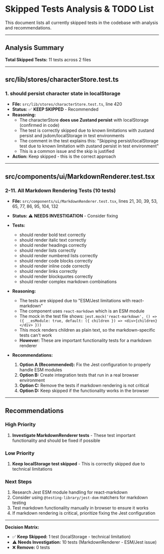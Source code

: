 # Skipped Tests Analysis & TODO List

This document lists all currently skipped tests in the codebase with analysis and recommendations.

---

## Analysis Summary

**Total Skipped Tests:** 11 tests across 2 files

---

## src/lib/stores/characterStore.test.ts

### 1. **should persist character state in localStorage**
- **File:** `src/lib/stores/characterStore.test.ts`, line 420
- **Status:** ✅ **KEEP SKIPPED** - Recommended
- **Reasoning:** 
  - The characterStore **does use Zustand persist** with localStorage (confirmed in code)
  - The test is correctly skipped due to known limitations with zustand persist and jsdom/localStorage in test environments
  - The comment in the test explains this: "Skipping persist/localStorage test due to known limitation with zustand persist in test environment"
  - This is a common issue and the skip is justified
- **Action:** Keep skipped - this is the correct approach

---

## src/components/ui/MarkdownRenderer.test.tsx

### 2-11. **All Markdown Rendering Tests** (10 tests)
- **File:** `src/components/ui/MarkdownRenderer.test.tsx`, lines 21, 30, 39, 53, 65, 77, 86, 95, 104, 132
- **Status:** ⚠️ **NEEDS INVESTIGATION** - Consider fixing
- **Tests:**
  - should render bold text correctly
  - should render italic text correctly  
  - should render headings correctly
  - should render lists correctly
  - should render numbered lists correctly
  - should render code blocks correctly
  - should render inline code correctly
  - should render links correctly
  - should render blockquotes correctly
  - should render complex markdown combinations

- **Reasoning:**
  - The tests are skipped due to "ESM/Jest limitations with react-markdown"
  - The component uses `react-markdown` which is an ESM module
  - The mock in the test file shows: `jest.mock('react-markdown', () => ({ __esModule: true, default: ({ children }) => <div>{children}</div> }))`
  - This mock renders children as plain text, so the markdown-specific tests can't work
  - **However:** These are important functionality tests for a markdown renderer

- **Recommendations:**
  1. **Option A (Recommended):** Fix the Jest configuration to properly handle ESM modules
  2. **Option B:** Create integration tests that run in a real browser environment
  3. **Option C:** Remove the tests if markdown rendering is not critical
  4. **Option D:** Keep skipped if the functionality works in the browser

---

## Recommendations

### High Priority
1. **Investigate MarkdownRenderer tests** - These test important functionality and should be fixed if possible

### Low Priority  
1. **Keep localStorage test skipped** - This is correctly skipped due to technical limitations

### Next Steps
1. Research Jest ESM module handling for react-markdown
2. Consider using `@testing-library/jest-dom` matchers for markdown testing
3. Test markdown functionality manually in browser to ensure it works
4. If markdown rendering is critical, prioritize fixing the Jest configuration

---

**Decision Matrix:**
- ✅ **Keep Skipped:** 1 test (localStorage - technical limitation)
- ⚠️ **Needs Investigation:** 10 tests (MarkdownRenderer - ESM/Jest issue)
- ❌ **Remove:** 0 tests 